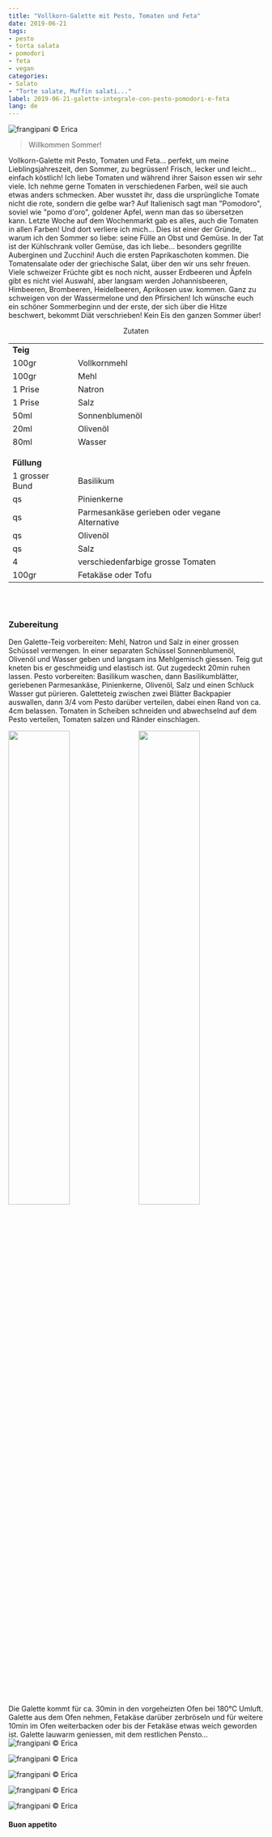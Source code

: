 ```yaml
---
title: "Vollkorn-Galette mit Pesto, Tomaten und Feta"
date: 2019-06-21
tags:
- pesto
- torta salata
- pomodori
- feta
- vegan
categories:
- Salato
- "Torte salate, Muffin salati..."
label: 2019-06-21-galette-integrale-con-pesto-pomodori-e-feta
lang: de
---
```

![](../2019-06-21-galette-integrale-con-pesto-pomodori-e-feta/header.jpeg "frangipani © Erica")

> Willkommen Sommer!

Vollkorn-Galette mit Pesto, Tomaten und Feta... perfekt, um meine Lieblingsjahreszeit, den Sommer, zu begrüssen! Frisch, lecker und leicht... einfach köstlich! Ich liebe Tomaten und während ihrer Saison essen wir sehr viele. Ich nehme gerne Tomaten in verschiedenen Farben, weil sie auch etwas anders schmecken. Aber wusstet ihr, dass die ursprüngliche Tomate nicht die rote, sondern die gelbe war? Auf Italienisch sagt man "Pomodoro", soviel wie "pomo d'oro", goldener Apfel, wenn man das so übersetzen kann. Letzte Woche auf dem Wochenmarkt gab es alles, auch die Tomaten in allen Farben! Und dort verliere ich mich... Dies ist einer der Gründe, warum ich den Sommer so liebe: seine Fülle an Obst und Gemüse. In der Tat ist der Kühlschrank voller Gemüse, das ich liebe... besonders gegrillte Auberginen und Zucchini! Auch die ersten Paprikaschoten kommen. Die Tomatensalate oder der griechische Salat, über den wir uns sehr freuen. Viele schweizer Früchte gibt es noch nicht, ausser Erdbeeren und Äpfeln gibt es nicht viel Auswahl, aber langsam werden Johannisbeeren, Himbeeren, Brombeeren, Heidelbeeren, Aprikosen usw. kommen. Ganz zu schweigen von der Wassermelone und den Pfirsichen!
Ich wünsche euch ein schöner Sommerbeginn und der erste, der sich über die Hitze beschwert, bekommt Diät verschrieben! Kein Eis den ganzen Sommer über!

<div id="wrapper" style="text-align: center">
  <div id="yourdiv" style="display: inline-block;">
    <div class="ingredients">
      <div class="ingredients-title">Zutaten</div>
      <table>
        <tbody>
          <tr>
            <td colspan="2"><b>Teig</b></td>
          </tr>
          <tr>
            <td>100gr</td>
            <td>Vollkornmehl</td>
          </tr>
          <tr>
            <td>100gr</td>
            <td>Mehl</td>
          </tr>
          <tr>
            <td>1 Prise</td>
            <td>Natron</td>
          </tr>
          <tr>
            <td>1 Prise</td>
            <td>Salz</td>
          </tr>
          <tr>
            <td>50ml</td>
            <td>Sonnenblumenöl</td>
          </tr>
          <tr>
            <td>20ml</td>
            <td>Olivenöl</td>
          </tr>
          <tr>
            <td>80ml</td>
            <td>Wasser</td>
          </tr>
          <tr style="height: 15px;"></tr>
          <tr>          
            <td colspan="2"><b>Füllung</b></td>
          </tr>
          <tr>
            <td>1 grosser Bund</td>
            <td>Basilikum</td>
          </tr>
          <tr>
            <td>qs</td>
            <td>Pinienkerne</td>
          </tr>
          <tr>
            <td>qs</td>
            <td>Parmesankäse gerieben oder vegane Alternative</td>
          </tr>
          <tr>
            <td>qs</td>
            <td>Olivenöl</td>
          </tr>
          <tr>
            <td>qs</td>
            <td>Salz</td>
          </tr>
          <tr>
            <td>4</td>
            <td>verschiedenfarbige grosse Tomaten</td>
          </tr>
          <tr>
            <td>100gr</td>
            <td>Fetakäse oder Tofu</td>
          </tr>
        </tbody>
      </table>
      <br></br>
    </div>
  </div>
</div>


<h3>
  <font color="grey">
    <i class="fa fa-cogs"></i>
  </font> Zubereitung
</h3>

Den Galette-Teig vorbereiten: Mehl, Natron und Salz in einer grossen Schüssel vermengen. In einer separaten Schüssel Sonnenblumenöl, Olivenöl und Wasser geben und langsam ins Mehlgemisch giessen. Teig gut kneten bis er geschmeidig und elastisch ist. Gut zugedeckt 20min ruhen lassen. Pesto vorbereiten: Basilikum waschen, dann Basilikumblätter, geriebenen Parmesankäse, Pinienkerne, Olivenöl, Salz und einen Schluck Wasser gut pürieren. 
Galetteteig zwischen zwei Blätter Backpapier auswallen, dann 3/4 vom Pesto darüber verteilen, dabei einen Rand von ca. 4cm belassen. Tomaten in Scheiben schneiden und abwechselnd auf dem Pesto verteilen, Tomaten salzen und Ränder einschlagen.
<p>
  <div style="width: 100%; margin-bottom: ">
    <img style="float: left; width: 49%; margin-right: 1%" src="../2019-06-21-galette-integrale-con-pesto-pomodori-e-feta/pesto.jpeg" alt="" title="frangipani © Erica" />
    <img style="float: left; width: 49%; margin-left: 1%" src="../2019-06-21-galette-integrale-con-pesto-pomodori-e-feta/teglia.jpeg" alt="" title="frangipani © Erica" />
    <div style="clear: both"></div>
  </div>
</p>

Die Galette kommt für ca. 30min in den vorgeheizten Ofen bei 180°C Umluft. Galette aus dem Ofen nehmen, Fetakäse darüber zerbröseln und für weitere 10min im Ofen weiterbacken oder bis der Fetakäse etwas weich geworden ist. Galette lauwarm geniessen, mit dem restlichen Pensto...
![](../2019-06-21-galette-integrale-con-pesto-pomodori-e-feta/risultato1.jpeg "frangipani © Erica")

![](../2019-06-21-galette-integrale-con-pesto-pomodori-e-feta/risultato2.jpeg "frangipani © Erica")

![](../2019-06-21-galette-integrale-con-pesto-pomodori-e-feta/risultato3.jpeg "frangipani © Erica")

![](../2019-06-21-galette-integrale-con-pesto-pomodori-e-feta/risultato4.jpeg "frangipani © Erica")

![](../2019-06-21-galette-integrale-con-pesto-pomodori-e-feta/risultato5.jpeg "frangipani © Erica")

<h4>Buon appetito
  <font color="red">
    <i class="fa fa-smile-o"></i>
  </font>
</h4>

